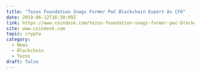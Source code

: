 ```yaml
---
title: "Tezos Foundation Snags Former PwC Blockchain Expert As CFO"
date: 2019-06-12T16:30:09Z
link: https://www.coindesk.com/tezos-foundation-snags-former-pwc-blockchain-expert-as-cfo?utm_medium=RSS&utm_source=hune
site: www.coindesk.com
topic: crypto
category:
  - News
  - Blockchain
  - Tezos
draft: false
---
```

